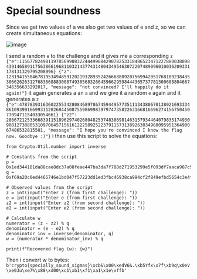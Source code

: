 # Special soundness
Since we get two values of a we also get two values of e and z, so we can create simultaneous equations:

![image](https://github.com/user-attachments/assets/5ac7fd55-acec-46ca-8573-3b53ea9c653b)

I send a random `e` to the challenge and it gives me a corresponding `z`
`{"e":115677824981197856990832244499884290782533184865234712278800388984391465891175638661968110321437743148043495463072207489096010036209331178131329795208996}
{"z": 12319415584678195349485912021932893524266688092075699420517681892384353066262631276836688830087493056832664596629598444365737781300608804667346356633292017, "message": "not convinced? I'll happily do it again!"}`
it again generates a an `a` and we give it a random `e` again and it generates a `z`
`{"e":4787839316360225534280846897867459449577351113438067013802169333486109399166993112826844508755986998397974735822631668166962741567504507709471154033054661}
{"z2": 2866721253366839115189629740268048253748386981463157934464079835174930908127388053109706457156161222589252237911573138926303496009595136490067486532815501, "message": "I hope you're convinced I know the flag now. Goodbye :)"}`
i then use this script to solve the equations:

```python3
from Crypto.Util.number import inverse

# Constants from the script
p = 0x1ed344181da88cae8dc37a08feae447ba3da7f788d271953299e5f093df7aaca987c9f653ed7e43bad576cc5d22290f61f32680736be4144642f8bea6f5bf55ef
q = 0xf69a20c0ed4465746e1bd047f57223dd1ed3fbc46938ca994cf2f849efbd5654c3e4fb29f6bf21dd6abb662e911487b0f9934039b5f20a23217c5f537adfaaf7

# Observed values from the script
z = int(input("Enter z (from first challenge): "))
e = int(input("Enter e (from first challenge): "))
z2 = int(input("Enter z2 (from second challenge): "))
e2 = int(input("Enter e2 (from second challenge): "))

# Calculate w
numerator = (z - z2) % q
denominator = (e - e2) % q
denominator_inv = inverse(denominator, q)
w = (numerator * denominator_inv) % q

print(f"Recovered flag (w): {w}")
```
Then i convert w to bytes: `b'crypto{specially_sound_sigmas}\xcb&\x00\xedV6&.\xb5Yfx\x7f\xb9q\x0eV\xe0Ju\xe7%\x88\xd00\xc1\xb1\xf1\xa1\x1e\xffb'`
